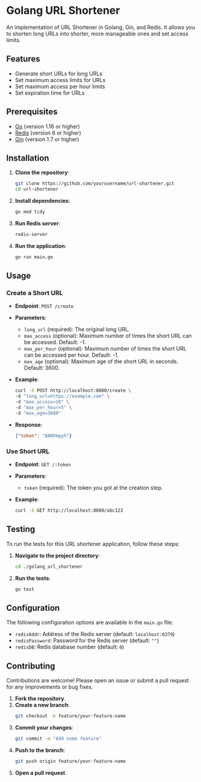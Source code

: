 # Golang URL Shortener

An implementation of URL Shortener in Golang, Gin, and Redis. It allows you to shorten long URLs into shorter, more manageable ones and set access limits.

## Features

- Generate short URLs for long URLs
- Set maximum access limits for URLs
- Set maximum access per hour limits
- Set expiration time for URLs

## Prerequisites

- [Go](https://golang.org/dl/) (version 1.16 or higher)
- [Redis](https://redis.io/download) (version 6 or higher)
- [Gin](https://github.com/gin-gonic/gin) (version 1.7 or higher)

## Installation

1. **Clone the repository**:
    ```sh
    git clone https://github.com/yourusername/url-shortener.git
    cd url-shortener
    ```

2. **Install dependencies**:
    ```sh
    go mod tidy
    ```

3. **Run Redis server**:
    ```sh
    redis-server
    ```

4. **Run the application**:
    ```sh
    go run main.go
    ```

## Usage

### Create a Short URL

- **Endpoint**: `POST /create`
- **Parameters**:
  - `long_url` (required): The original long URL.
  - `max_access` (optional): Maximum number of times the short URL can be accessed. Default: -1.
  - `max_per_hour` (optional): Maximum number of times the short URL can be accessed per hour. Default: -1.
  - `max_age` (optional): Maximum age of the short URL in seconds. Default: 3600.

- **Example**:
    ```sh
    curl -X POST http://localhost:8080/create \
    -d "long_url=https://example.com" \
    -d "max_access=10" \
    -d "max_per_hour=5" \
    -d "max_age=3600"
    ```

- **Response**:
    ```json
    {"token": "BANVmpyh"}
    ```

### Use Short URL

- **Endpoint**: `GET /:token`
- **Parameters**:
  - `token` (required): The token you got at the creation step.

- **Example**:
    ```sh
    curl -X GET http://localhost:8080/abc123
    ```

## Testing

To run the tests for this URL shortener application, follow these steps:

1. **Navigate to the project directory**:
    ```sh
    cd ./golang_url_shortener
    ```

2. **Run the tests**:
    ```sh
    go test
    ```



## Configuration

The following configuration options are available in the `main.go` file:

- `redisAddr`: Address of the Redis server (default: `localhost:6379`)
- `redisPassword`: Password for the Redis server (default: `""`)
- `redisDB`: Redis database number (default: `0`)

## Contributing

Contributions are welcome! Please open an issue or submit a pull request for any improvements or bug fixes.

1. **Fork the repository**.
2. **Create a new branch**:
    ```sh
    git checkout -b feature/your-feature-name
    ```
3. **Commit your changes**:
    ```sh
    git commit -m "Add some feature"
    ```
4. **Push to the branch**:
    ```sh
    git push origin feature/your-feature-name
    ```
5. **Open a pull request**.
